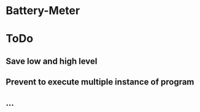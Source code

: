 # Battery-Meter

# ToDo
## Save low and high level
## Prevent to execute multiple instance of program
## ...
